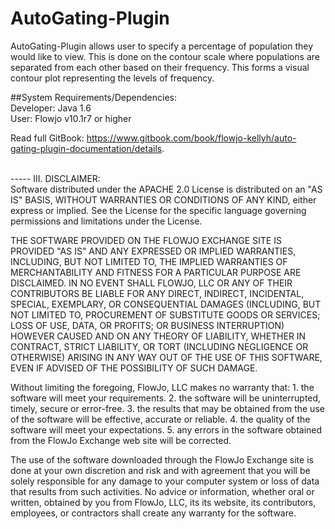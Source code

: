 # AutoGating-Plugin<br>

AutoGating-Plugin allows user to specify a percentage of population
they would like to view. This is done on the contour scale where populations 
are separated from each other based on their frequency.  This forms a visual
contour plot representing the levels of frequency.  

##System Requirements/Dependencies:<br>
Developer: Java 1.6<br>
User: Flowjo v10.1r7 or higher

Read full GitBook: <a href = "https://www.gitbook.com/book/flowjo-kellyh/auto-gating-plugin-documentation/details">https://www.gitbook.com/book/flowjo-kellyh/auto-gating-plugin-documentation/details</a>.

<br>
-----
III. DISCLAIMER: <br>
Software distributed under the APACHE 2.0 License is distributed on an "AS IS" BASIS, WITHOUT WARRANTIES OR CONDITIONS OF ANY KIND, either express or implied. See the License for the specific language governing permissions and limitations under the License.

THE SOFTWARE PROVIDED ON THE FLOWJO EXCHANGE SITE IS PROVIDED "AS IS" AND ANY EXPRESSED OR IMPLIED WARRANTIES, INCLUDING, BUT NOT LIMITED TO, THE IMPLIED WARRANTIES OF MERCHANTABILITY AND FITNESS FOR A PARTICULAR PURPOSE ARE DISCLAIMED. IN NO EVENT SHALL FLOWJO, LLC OR ANY OF THEIR CONTRIBUTORS BE LIABLE FOR ANY DIRECT, INDIRECT, INCIDENTAL, SPECIAL, EXEMPLARY, OR CONSEQUENTIAL DAMAGES (INCLUDING, BUT NOT LIMITED TO, PROCUREMENT OF SUBSTITUTE GOODS OR SERVICES; LOSS OF USE, DATA, OR PROFITS; OR BUSINESS INTERRUPTION) HOWEVER CAUSED AND ON ANY THEORY OF LIABILITY, WHETHER IN CONTRACT, STRICT LIABILITY, OR TORT (INCLUDING NEGLIGENCE OR OTHERWISE) ARISING IN ANY WAY OUT OF THE USE OF THIS SOFTWARE, EVEN IF ADVISED OF THE POSSIBILITY OF SUCH DAMAGE.

Without limiting the foregoing, FlowJo, LLC makes no warranty that: 1. the software will meet your requirements. 2. the software will be uninterrupted, timely, secure or error-free. 3. the results that may be obtained from the use of the software will be effective, accurate or reliable. 4. the quality of the software will meet your expectations. 5. any errors in the software obtained from the FlowJo Exchange web site will be corrected.

The use of the software downloaded through the FlowJo Exchange site is done at your own discretion and risk and with agreement that you will be solely responsible for any damage to your computer system or loss of data that results from such activities. No advice or information, whether oral or written, obtained by you from FlowJo, LLC, its its website, its contributors, employees, or contractors shall create any warranty for the software.